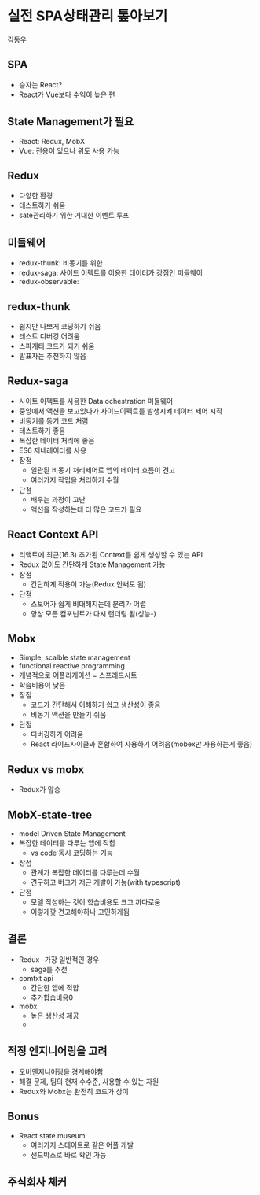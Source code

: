 # 실전 SPA상태관리 톺아보기
김동우
## SPA
- 승자는 React?
- React가 Vue보다 수익이 높은 편
## State Management가 필요
- React: Redux, MobX
- Vue: 전용이 있으나 위도 사용 가능
## Redux
- 다양한 환경
- 테스트하기 쉬움
- sate관리하기 위한 거대한 이벤트 루프
## 미들웨어
- redux-thunk: 비동기를 위한
- redux-saga: 사이드 이펙트를 이용한 데이터가 강점인 미들웨어
- redux-observable:
## redux-thunk
- 쉽지만 나쁘게 코딩하기 쉬움
- 테스트 디버깅 어려움
- 스파게티 코드가 되기 쉬움
- 발표자는 추천하지 않음
## Redux-saga
- 사이트 이펙트를 사용한 Data ochestration 미들웨어
- 중앙에서 액션을 보고있다가 사이드이펙트를 발생시켜 데이터 제어 시작
- 비동기를 동기 코드 처럼
- 테스트하기 좋음
- 복잡한 데이터 처리에 좋음
- ES6 제네레이터를 사용
- 장점
    - 일관된 비동기 처리제어로 앱의 데이터 흐름이 견고
    - 여러가지 작업을 처리하기 수월
- 단점
    - 배우는 과정이 고난
    - 액션을 작성하는데 더 많은 코드가 필요
## React Context API
- 리액트에 최근(16.3) 추가된 Context를 쉽게 생성할 수 있는 API
- Redux 없이도 간단하게 State Management 가능
- 장점
    - 간단하게 적용이 가능(Redux 안써도 됨)
- 단점
    - 스토어가 쉽게 비대해지는데 분리가 어렵
    - 항상 모든 컴포넌트가 다시 랜더링 됨(성능-)
## Mobx
- Simple, scalble state management
- functional reactive programming
- 개념적으로 어플리케이션 = 스프레드시트
- 학습비용이 낮음
- 장점
    - 코드가 간단해서 이해하기 쉽고 생산성이 좋음
    - 비동기 액션을 만들기 쉬움
- 단점
    - 디버깅하기 어려움
    - React 라이프사이클과 혼합하여 사용하기 어려움(mobex만 사용하는게 좋음)
## Redux vs mobx
- Redux가 압승
## MobX-state-tree
- model Driven State Management
- 복잡한 데이터를 다루는 앱에 적합
    - vs code 동시 코딩하는 기능
- 장점
    - 관계가 복잡한 데이터를 다루는데 수월
    - 견구하고 버그가 저근 개발이 가능(with typescript)
- 단점
    - 모델 작성하는 것이 학습비용도 크고 까다로움
    - 이렇게깢 견고해야하나 고민하게됨
## 결론
- Redux
    -가장 일반적인 경우
    - saga를 추천
- comtxt api
    - 간단한 앱에 적합
    - 추가합습비용0
- mobx
    - 높은 생산성 제공
    - 
## 적정 엔지니어링을 고려
- 오버엔지니어링을 경계해야함
- 해결 문제, 팀의 현재 수수준, 사용할 수 있는 자원
- Redux와 Mobx는 완전히 코드가 상이

## Bonus
- React state museum
    - 여러가지 스테이트로 같은 어플 개발
    - 샌드박스로 바로 확인 가능

## 주식회사 체커